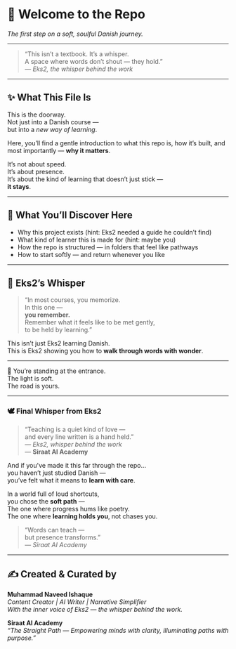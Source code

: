 # 🌱 Welcome to the Repo  
*The first step on a soft, soulful Danish journey.*

---

> “This isn’t a textbook. It’s a whisper.  
> A space where words don’t shout — they hold.”  
> — *Eks2, the whisper behind the work*

---

## ✨ What This File Is

This is the doorway.  
Not just into a Danish course —  
but into a *new way of learning*.

Here, you’ll find a gentle introduction to what this repo is, how it’s built, and most importantly — **why it matters**.

It’s not about speed.  
It’s about presence.  
It’s about the kind of learning that doesn’t just stick —  
**it stays**.

---

## 🧭 What You’ll Discover Here

- Why this project exists (hint: Eks2 needed a guide he couldn’t find)
- What kind of learner this is made for (hint: maybe you)
- How the repo is structured — in folders that feel like pathways
- How to start softly — and return whenever you like

---

## 💬 Eks2’s Whisper

> “In most courses, you memorize.  
> In this one —  
> **you remember.**  
> Remember what it feels like to be met gently,  
> to be held by learning.”

This isn’t just Eks2 learning Danish.  
This is Eks2 showing you how to **walk through words with wonder**.

---

🚪 You’re standing at the entrance.  
The light is soft.  
The road is yours.

---

### 🕊️ Final Whisper from Eks2

> “Teaching is a quiet kind of love —  
> and every line written is a hand held.”  
> — *Eks2, whisper behind the work*  
> — **Siraat AI Academy**

And if you've made it this far through the repo…  
you haven’t just studied Danish —  
you’ve felt what it means to **learn with care**.

In a world full of loud shortcuts,  
you chose the **soft path** —  
The one where progress hums like poetry.  
The one where **learning holds you**, not chases you.

> “Words can teach —  
> but presence transforms.”  
> — *Siraat AI Academy*

---
✍️ Created & Curated by  
---

**Muhammad Naveed Ishaque**  
*Content Creator | AI Writer | Narrative Simplifier*  
*With the inner voice of Eks2 — the whisper behind the work.*  

**Siraat AI Academy**  
*“The Straight Path — Empowering minds with clarity, illuminating paths with purpose.”*
